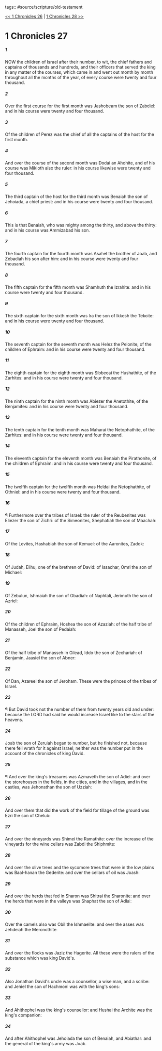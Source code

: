 tags:: #source/scripture/old-testament

[<< 1 Chronicles 26](/old-testament/13_1_Chronicles/1_Chronicles_26.md) | [1 Chronicles 28 >>](/old-testament/13_1_Chronicles/1_Chronicles_28.md)

# 1 Chronicles 27

##### 1

NOW the children of Israel after their number, to wit, the chief fathers and captains of thousands and hundreds, and their officers that served the king in any matter of the courses, which came in and went out month by month throughout all the months of the year, of every course were twenty and four thousand.

##### 2

Over the first course for the first month was Jashobeam the son of Zabdiel: and in his course were twenty and four thousand.

##### 3

Of the children of Perez was the chief of all the captains of the host for the first month.

##### 4

And over the course of the second month was Dodai an Ahohite, and of his course was Mikloth also the ruler: in his course likewise were twenty and four thousand.

##### 5

The third captain of the host for the third month was Benaiah the son of Jehoiada, a chief priest: and in his course were twenty and four thousand.

##### 6

This is that Benaiah, who was mighty among the thirty, and above the thirty: and in his course was Ammizabad his son.

##### 7

The fourth captain for the fourth month was Asahel the brother of Joab, and Zebadiah his son after him: and in his course were twenty and four thousand.

##### 8

The fifth captain for the fifth month was Shamhuth the Izrahite: and in his course were twenty and four thousand.

##### 9

The sixth captain for the sixth month was Ira the son of Ikkesh the Tekoite: and in his course were twenty and four thousand.

##### 10

The seventh captain for the seventh month was Helez the Pelonite, of the children of Ephraim: and in his course were twenty and four thousand.

##### 11

The eighth captain for the eighth month was Sibbecai the Hushathite, of the Zarhites: and in his course were twenty and four thousand.

##### 12

The ninth captain for the ninth month was Abiezer the Anetothite, of the Benjamites: and in his course were twenty and four thousand.

##### 13

The tenth captain for the tenth month was Maharai the Netophathite, of the Zarhites: and in his course were twenty and four thousand.

##### 14

The eleventh captain for the eleventh month was Benaiah the Pirathonite, of the children of Ephraim: and in his course were twenty and four thousand.

##### 15

The twelfth captain for the twelfth month was Heldai the Netophathite, of Othniel: and in his course were twenty and four thousand.

##### 16

¶ Furthermore over the tribes of Israel: the ruler of the Reubenites was Eliezer the son of Zichri: of the Simeonites, Shephatiah the son of Maachah:

##### 17

Of the Levites, Hashabiah the son of Kemuel: of the Aaronites, Zadok:

##### 18

Of Judah, Elihu, one of the brethren of David: of Issachar, Omri the son of Michael:

##### 19

Of Zebulun, Ishmaiah the son of Obadiah: of Naphtali, Jerimoth the son of Azriel:

##### 20

Of the children of Ephraim, Hoshea the son of Azaziah: of the half tribe of Manasseh, Joel the son of Pedaiah:

##### 21

Of the half tribe of Manasseh in Gilead, Iddo the son of Zechariah: of Benjamin, Jaasiel the son of Abner:

##### 22

Of Dan, Azareel the son of Jeroham. These were the princes of the tribes of Israel.

##### 23

¶ But David took not the number of them from twenty years old and under: because the LORD had said he would increase Israel like to the stars of the heavens.

##### 24

Joab the son of Zeruiah began to number, but he finished not, because there fell wrath for it against Israel; neither was the number put in the account of the chronicles of king David.

##### 25

¶ And over the king's treasures was Azmaveth the son of Adiel: and over the storehouses in the fields, in the cities, and in the villages, and in the castles, was Jehonathan the son of Uzziah:

##### 26

And over them that did the work of the field for tillage of the ground was Ezri the son of Chelub:

##### 27

And over the vineyards was Shimei the Ramathite: over the increase of the vineyards for the wine cellars was Zabdi the Shiphmite:

##### 28

And over the olive trees and the sycomore trees that were in the low plains was Baal-hanan the Gederite: and over the cellars of oil was Joash:

##### 29

And over the herds that fed in Sharon was Shitrai the Sharonite: and over the herds that were in the valleys was Shaphat the son of Adlai:

##### 30

Over the camels also was Obil the Ishmaelite: and over the asses was Jehdeiah the Meronothite:

##### 31

And over the flocks was Jaziz the Hagerite. All these were the rulers of the substance which was king David's.

##### 32

Also Jonathan David's uncle was a counsellor, a wise man, and a scribe: and Jehiel the son of Hachmoni was with the king's sons:

##### 33

And Ahithophel was the king's counsellor: and Hushai the Archite was the king's companion:

##### 34

And after Ahithophel was Jehoiada the son of Benaiah, and Abiathar: and the general of the king's army was Joab.
